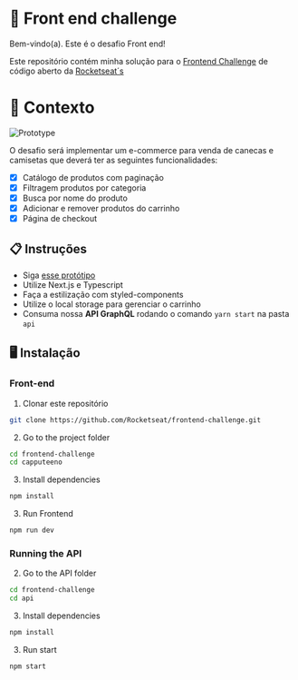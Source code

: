 # 🚀 Front end challenge

Bem-vindo(a). Este é o desafio Front end!

Este repositório contém minha solução para o [Frontend Challenge]() de código aberto da [Rocketseat´s](https://www.rocketseat.com.br/ignite?utm_source=influencer&utm_medium=publipost&utm_campaign=lead&utm_term=ignite&utm_content=lead-ignite-publipost-organic-cupom_KIPPERDEV-none-none-none-none-redes_kipperdev&referral=kipperdev&coupon=KIPPERDEV@IGNITE)

# 🧠 Contexto

![Prototype](./.github/prototype.png)

O desafio será implementar um e-commerce para venda de canecas e camisetas que deverá ter as seguintes funcionalidades:
- [x] Catálogo de produtos com paginação
- [x] Filtragem produtos por categoria
- [x] Busca por nome do produto
- [x] Adicionar e remover produtos do carrinho
- [x] Página de checkout

## 📋 Instruções

- Siga [esse protótipo](https://www.figma.com/file/rET9F2CeUEJdiVN7JRu993/E-commerce---capputeeno?node-id=680%3A6449)
- Utilize Next.js e Typescript
- Faça a estilização com styled-components
- Utilize o local storage para gerenciar o carrinho
- Consuma nossa **API GraphQL** rodando o comando `yarn start` na pasta `api`

## 🖥️ Instalação

### Front-end

1. Clonar este repositório
```bash
git clone https://github.com/Rocketseat/frontend-challenge.git
```
2. Go to the project folder
```bash
cd frontend-challenge
cd capputeeno
```

3. Install dependencies
```bash
npm install
```

3. Run Frontend
```bash
npm run dev
```

### Running the API


2. Go to the API folder

```bash
cd frontend-challenge
cd api
```

3. Install dependencies
```bash
npm install
```

3. Run start
```bash
npm start
```
